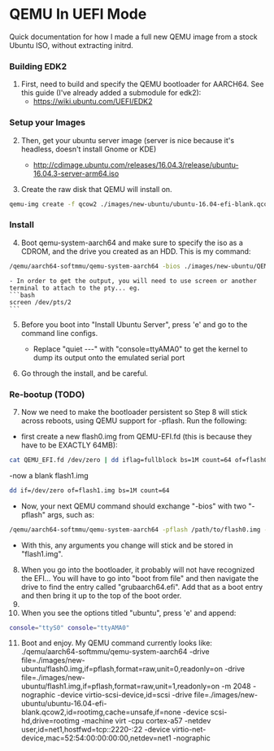 # QEMU In UEFI Mode
Quick documentation for how I made a full new QEMU image from a stock Ubuntu ISO, without extracting initrd.

### Building EDK2
1. First, need to build and specify the QEMU bootloader for AARCH64. See this guide (I've already added a submodule for edk2): 
    - https://wiki.ubuntu.com/UEFI/EDK2
   
### Setup your Images
2. Then, get your ubuntu server image (server is nice because it's headless, doesn't install Gnome or KDE)
    - http://cdimage.ubuntu.com/releases/16.04.3/release/ubuntu-16.04.3-server-arm64.iso

3. Create the raw disk that QEMU will install on.
```bash
qemu-img create -f qcow2 ./images/new-ubuntu/ubuntu-16.04-efi-blank.qcow2 16G
```

### Install
4. Boot qemu-system-aarch64 and make sure to specify the iso as a CDROM, and the drive you created as an HDD. This is my command:
```bash
/qemu/aarch64-softmmu/qemu-system-aarch64 -bios ./images/new-ubuntu/QEMU_EFI.fd -drive file=./images/new-ubuntu/ubuntu-16.04.3-server-arm64.iso,id=cdrom,if=none,media=cdrom -device virtio-scsi-device -device scsi-cd,drive=cdrom -m 4096 -nographic -drive file=./images/new-ubuntu/ubuntu-16.04-efi-blank.qcow2,id=rootimg,cache=unsafe,if=none -device scsi-hd,drive=rootimg -serial pty -monitor stdio -machine virt -cpu cortex-a57 -netdev user,id=net1,hostfwd=tcp::2220-:22 -device virtio-net-device,mac=52:54:00:00:00:00,netdev=net1
```
    - In order to get the output, you will need to use screen or another terminal to attach to the pty... eg.
    ```bash
    screen /dev/pts/2
    ```
5. Before you boot into "Install Ubuntu Server", press 'e' and go to the command line configs.
    - Replace "quiet ---" with "console=ttyAMA0" to get the kernel to dump its output onto the emulated serial port

6. Go through the install, and be careful.

### Re-bootup (TODO)
7. Now we need to make the bootloader persistent so Step 8 will stick across reboots, using QEMU support for -pflash. Run the following:
- first create a new flash0.img from QEMU-EFI.fd (this is because they have to be EXACTLY 64MB):
```bash
cat QEMU_EFI.fd /dev/zero | dd iflag=fullblock bs=1M count=64 of=flash0.img 
```
-now a blank flash1.img
```bash
dd if=/dev/zero of=flash1.img bs=1M count=64
```
- Now, your next QEMU command should exchange "-bios" with two "-pflash" args, such as:
```bash
/qemu/aarch64-softmmu/qemu-system-aarch64 -pflash /path/to/flash0.img -pflash /path/to/flash1.img
```
- With this, any arguments you change will stick and be stored in "flash1.img".

8. When you go into the bootloader, it probably will not have recognized the EFI... You will have to go into "boot from file" and then navigate the drive to find the entry called "grubaarch64.efi". Add that as a boot entry and then bring it up to the top of the boot order.
9. 
10. When you see the options titled "ubuntu", press 'e' and append:
```bash
console="ttyS0" console="ttyAMA0"
```
11. Boot and enjoy. My QEMU command currently looks like:
./qemu/aarch64-softmmu/qemu-system-aarch64 -drive file=./images/new-ubuntu/flash0.img,if=pflash,format=raw,unit=0,readonly=on -drive file=./images/new-ubuntu/flash1.img,if=pflash,format=raw,unit=1,readonly=on -m 2048 -nographic -device virtio-scsi-device,id=scsi -drive file=./images/new-ubuntu/ubuntu-16.04-efi-blank.qcow2,id=rootimg,cache=unsafe,if=none -device scsi-hd,drive=rootimg -machine virt -cpu cortex-a57 -netdev user,id=net1,hostfwd=tcp::2220-:22 -device virtio-net-device,mac=52:54:00:00:00:00,netdev=net1 -nographic
